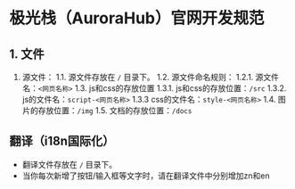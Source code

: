 # 极光栈（AuroraHub）官网开发规范

## 1. 文件
1. 源文件：
1.1. 源文件存放在 `/` 目录下。
1.2. 源文件命名规则：
1.2.1. 源文件名：`<网页名称>`
1.3. js和css的存放位置
1.3.1. js和css的存放位置：`/src`
1.3.2. js的文件名：`script-<网页名称>`
1.3.3 css的文件名：`style-<网页名称>`
1.4. 图片的存放位置：`/img`
1.5. 文档的存放位置：`/docs`

## 翻译（i18n国际化）
- 翻译文件存放在 `/` 目录下。
- 当你每次新增了按钮/输入框等文字时，请在翻译文件中分别增加zn和en

